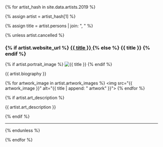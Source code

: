 {% for artist_hash in site.data.artists.2019 %}

  {% assign artist = artist_hash[1] %}

  {% assign title = artist.persons | join: ", " %}

  {% unless artist.cancelled %}
    
  <h3 id="{{ artist_hash[0] }}" >
    {% if artist.website_url %}
      <a href="{{artist.website_url}}" target="_blank">
        {{ title }}
      </a>
    {% else %}
      {{ title }}
    {% endif %}
  </h3>

  {% if artist.portrait_image %}
  <img src="{{ artist.portrait_image }}" alt="{{ title }}">
  {% endif %}
  
  <p>
    {{ artist.biography }}
  </p>

  {% for artwork_image in artist.artwork_images %}
  <img src="{{ artwork_image }}" alt="{{ title | append: " artwork" }}">
  {% endfor %}

  {% if artist.art_description %}
  <p>
    {{ artist.art_description }}
  </p>
  {% endif %}
  
  <hr>

  {% endunless %}

{% endfor %}
